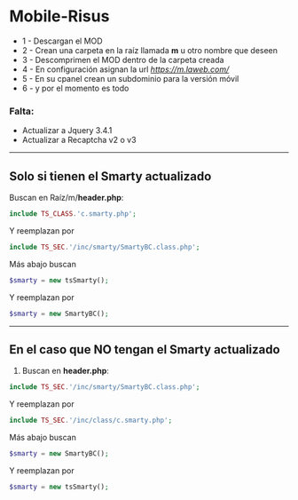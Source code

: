 # Mobile-Risus

* 1 - Descargan el MOD
* 2 - Crean una carpeta en la raíz llamada **m** u otro nombre que deseen
* 3 - Descomprimen el MOD dentro de la carpeta creada
* 4 - En configuración asignan la url *https://m.laweb.com/*
* 5 - En su cpanel crean un subdominio para la versión móvil
* 6 - y por el momento es todo

### Falta:
* Actualizar a Jquery 3.4.1
* Actualizar a Recaptcha v2 o v3

---
## Solo si tienen el Smarty actualizado
Buscan en Raíz/m/**header.php**:
``` PHP
include TS_CLASS.'c.smarty.php';
```
Y reemplazan por
``` PHP
include TS_SEC.'/inc/smarty/SmartyBC.class.php';
```
Más abajo buscan
``` PHP
$smarty = new tsSmarty();
```
Y reemplazan por
``` PHP
$smarty = new SmartyBC();
```
---
## En el caso que **NO tengan el Smarty actualizado**
1) Buscan en **header.php**:
``` PHP
include TS_SEC.'/inc/smarty/SmartyBC.class.php';
```
Y reemplazan por
``` PHP
include TS_SEC.'/inc/class/c.smarty.php';
```
Más abajo buscan
``` PHP
$smarty = new SmartyBC();
```
Y reemplazan por
``` PHP
$smarty = new tsSmarty();
```
